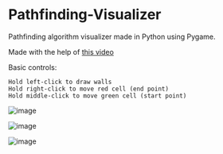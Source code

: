 # Pathfinding-Visualizer
Pathfinding algorithm visualizer made in Python using Pygame.

Made with the help of [this video](https://www.youtube.com/watch?v=QNpUN8gBeLY)

Basic controls:
```
Hold left-click to draw walls
Hold right-click to move red cell (end point)
Hold middle-click to move green cell (start point)
```

![image](https://github.com/LegendLeaks/Pathfinding-Visualizer/assets/79763213/f05aeb6c-78f1-455f-90e8-c39fad5237c2)

![image](https://github.com/LegendLeaks/Pathfinding-Visualizer/assets/79763213/119b996f-4ae3-42eb-b23d-0cf86bb7ef4e)

![image](https://github.com/LegendLeaks/Pathfinding-Visualizer/assets/79763213/ed72d9d7-5eaa-44f5-9b64-f11a64c0d1e6)
